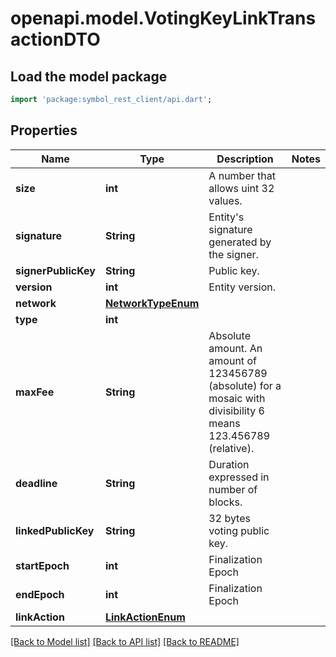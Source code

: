 # openapi.model.VotingKeyLinkTransactionDTO

## Load the model package
```dart
import 'package:symbol_rest_client/api.dart';
```

## Properties
Name | Type | Description | Notes
------------ | ------------- | ------------- | -------------
**size** | **int** | A number that allows uint 32 values. | 
**signature** | **String** | Entity's signature generated by the signer. | 
**signerPublicKey** | **String** | Public key. | 
**version** | **int** | Entity version. | 
**network** | [**NetworkTypeEnum**](NetworkTypeEnum.md) |  | 
**type** | **int** |  | 
**maxFee** | **String** | Absolute amount. An amount of 123456789 (absolute) for a mosaic with divisibility 6 means 123.456789 (relative). | 
**deadline** | **String** | Duration expressed in number of blocks. | 
**linkedPublicKey** | **String** | 32 bytes voting public key. | 
**startEpoch** | **int** | Finalization Epoch | 
**endEpoch** | **int** | Finalization Epoch | 
**linkAction** | [**LinkActionEnum**](LinkActionEnum.md) |  | 

[[Back to Model list]](../README.md#documentation-for-models) [[Back to API list]](../README.md#documentation-for-api-endpoints) [[Back to README]](../README.md)


